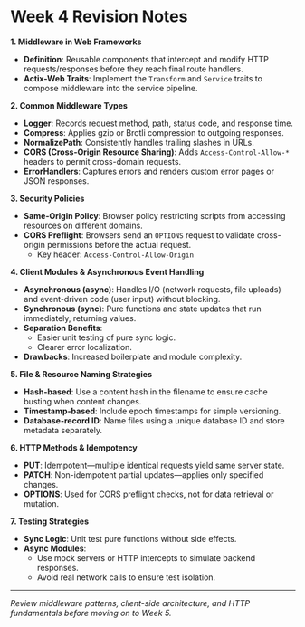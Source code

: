 # Week 4 Revision Notes

**1. Middleware in Web Frameworks**
- **Definition**: Reusable components that intercept and modify HTTP requests/responses before they reach final route handlers.
- **Actix-Web Traits**: Implement the `Transform` and `Service` traits to compose middleware into the service pipeline.

**2. Common Middleware Types**
- **Logger**: Records request method, path, status code, and response time.
- **Compress**: Applies gzip or Brotli compression to outgoing responses.
- **NormalizePath**: Consistently handles trailing slashes in URLs.
- **CORS (Cross-Origin Resource Sharing)**: Adds `Access-Control-Allow-*` headers to permit cross-domain requests.
- **ErrorHandlers**: Captures errors and renders custom error pages or JSON responses.

**3. Security Policies**
- **Same-Origin Policy**: Browser policy restricting scripts from accessing resources on different domains.
- **CORS Preflight**: Browsers send an `OPTIONS` request to validate cross-origin permissions before the actual request.
  - Key header: `Access-Control-Allow-Origin`

**4. Client Modules & Asynchronous Event Handling**
- **Asynchronous (async)**: Handles I/O (network requests, file uploads) and event-driven code (user input) without blocking.
- **Synchronous (sync)**: Pure functions and state updates that run immediately, returning values.
- **Separation Benefits**:
  - Easier unit testing of pure sync logic.
  - Clearer error localization.
- **Drawbacks**: Increased boilerplate and module complexity.

**5. File & Resource Naming Strategies**
- **Hash-based**: Use a content hash in the filename to ensure cache busting when content changes.
- **Timestamp-based**: Include epoch timestamps for simple versioning.
- **Database-record ID**: Name files using a unique database ID and store metadata separately.

**6. HTTP Methods & Idempotency**
- **PUT**: Idempotent—multiple identical requests yield same server state.
- **PATCH**: Non-idempotent partial updates—applies only specified changes.
- **OPTIONS**: Used for CORS preflight checks, not for data retrieval or mutation.

**7. Testing Strategies**
- **Sync Logic**: Unit test pure functions without side effects.
- **Async Modules**:
  - Use mock servers or HTTP intercepts to simulate backend responses.
  - Avoid real network calls to ensure test isolation.

---
*Review middleware patterns, client-side architecture, and HTTP fundamentals before moving on to Week 5.*

